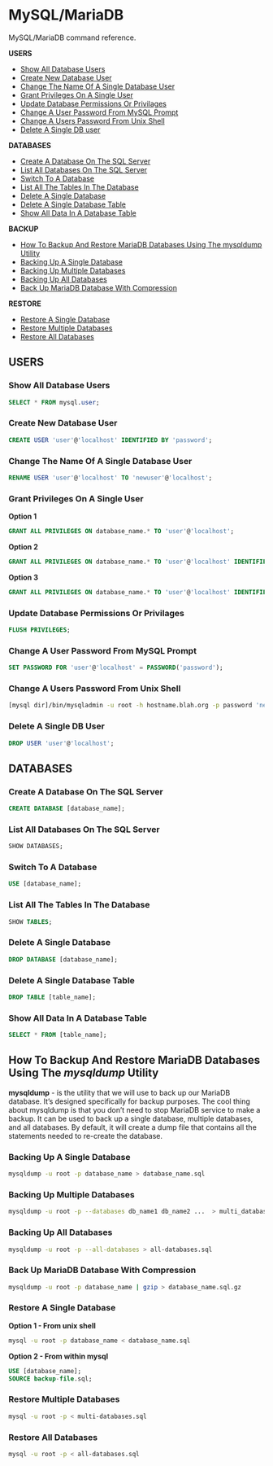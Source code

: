 # MySQL/MariaDB

MySQL/MariaDB command reference.

**USERS**

- [Show All Database Users](#show-all-database-users)
- [Create New Database User](#create-new-database-user)
- [Change The Name Of A Single Database User](#change-the-name-of-a-single-database-user)
- [Grant Privileges On A Single User](#grant-privileges-on-a-single-user)
- [Update Database Permissions Or Privilages](#update-database-permissions-or-privilages)
- [Change A User Password From MySQL Prompt](#change-a-user-password-from-mysql-prompt)
- [Change A Users Password From Unix Shell](#change-a-users-password-from-unix-shell)
- [Delete A Single DB user](#delete-a-single-db-user)

**DATABASES**

- [Create A Database On The SQL Server](#create-a-database-on-the-sql-server)
- [List All Databases On The SQL Server](#list-all-databases-on-the-sql-server)
- [Switch To A Database](#switch-to-a-database)
- [List All The Tables In The Database](#list-all-the-tables-in-the-database)
- [Delete A Single Database](#delete-a-single-database)
- [Delete A Single Database Table](#delete-a-single-database-table)
- [Show All Data In A Database Table](#show-all-data-in-a-database-table)

**BACKUP**

- [How To Backup And Restore MariaDB Databases Using The mysqldump Utility](#how-to-backup-and-restore-mariadb-databases-using-the-mysqldump-utility)
- [Backing Up A Single Database](#backing-up-a-single-database)
- [Backing Up Multiple Databases](#backing-up-multiple-databases)
- [Backing Up All Databases](#backing-up-all-databases)
- [Back Up MariaDB Database With Compression](#back-up-mariadb-database-with-compression)

**RESTORE**

- [Restore A Single Database](#restore-a-single-database)
- [Restore Multiple Databases](#restore-multiple-databases)
- [Restore All Databases](#restore-all-databases)


## USERS

### Show All Database Users

```sql
SELECT * FROM mysql.user;
```

### Create New Database User

```sql
CREATE USER 'user'@'localhost' IDENTIFIED BY 'password';
```

### Change The Name Of A Single Database User

```sql
RENAME USER 'user'@'localhost' TO 'newuser'@'localhost';
```

### Grant Privileges On A Single User

**Option 1**

```sql
GRANT ALL PRIVILEGES ON database_name.* TO 'user'@'localhost';
```

**Option 2**

```sql
GRANT ALL PRIVILEGES ON database_name.* TO 'user'@'localhost' IDENTIFIED BY 'password'
```

**Option 3**

```sql
GRANT ALL PRIVILEGES ON database_name.* TO 'user'@'localhost' IDENTIFIED BY 'password' WITH GRANT OPTION;
```

### Update Database Permissions Or Privilages

```sql
FLUSH PRIVILEGES;
```

### Change A User Password From MySQL Prompt

```sql
SET PASSWORD FOR 'user'@'localhost' = PASSWORD('password');
```

### Change A Users Password From Unix Shell

```bash
[mysql dir]/bin/mysqladmin -u root -h hostname.blah.org -p password 'newpassword'
```

### Delete A Single DB User

```sql
DROP USER 'user'@'localhost';
```

## DATABASES

### Create A Database On The SQL Server

```sql
CREATE DATABASE [database_name];
```

### List All Databases On The SQL Server

```sql
SHOW DATABASES;
```

### Switch To A Database

```sql
USE [database_name];
```

### List All The Tables In The Database

```sql
SHOW TABLES;
```

### Delete A Single Database

```sql
DROP DATABASE [database_name];
```

### Delete A Single Database Table

```sql
DROP TABLE [table_name];
```

### Show All Data In A Database Table

```sql
SELECT * FROM [table_name];
```

## How To Backup And Restore MariaDB Databases Using The *mysqldump* Utility

**mysqldump** - is the utility that we will use to back up our MariaDB database. It’s designed specifically for backup purposes. The cool thing about mysqldump is that you don’t need to stop MariaDB service to make a backup. It can be used to back up a single database, multiple databases, and all databases. By default, it will create a dump file that contains all the statements needed to re-create the database.

### Backing Up A Single Database

```bash
mysqldump -u root -p database_name > database_name.sql
```

### Backing Up Multiple Databases

```bash
mysqldump -u root -p --databases db_name1 db_name2 ...  > multi_database.sql
```

### Backing Up All Databases

```bash
mysqldump -u root -p --all-databases > all-databases.sql
```

### Back Up MariaDB Database With Compression

```bash
mysqldump -u root -p database_name | gzip > database_name.sql.gz
```

### Restore A Single Database

**Option 1 - From unix shell**

```bash
mysql -u root -p database_name < database_name.sql
```

**Option 2 - From within mysql**

```sql
USE [database_name];
SOURCE backup-file.sql;
```

### Restore Multiple Databases

```bash
mysql -u root -p < multi-databases.sql
```

### Restore All Databases

```bash
mysql -u root -p < all-databases.sql
```
